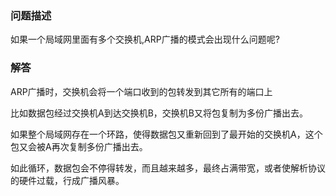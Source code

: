 ### 问题描述
如果一个局域网里面有多个交换机,ARP广播的模式会出现什么问题呢?

### 解答
ARP广播时，交换机会将一个端口收到的包转发到其它所有的端口上

比如数据包经过交换机A到达交换机B，交换机B又将包复制为多份广播出去。

如果整个局域网存在一个环路，使得数据包又重新回到了最开始的交换机A，这个包又会被A再次复制多份广播出去。

如此循环，数据包会不停得转发，而且越来越多，最终占满带宽，或者使解析协议的硬件过载，行成广播风暴。
